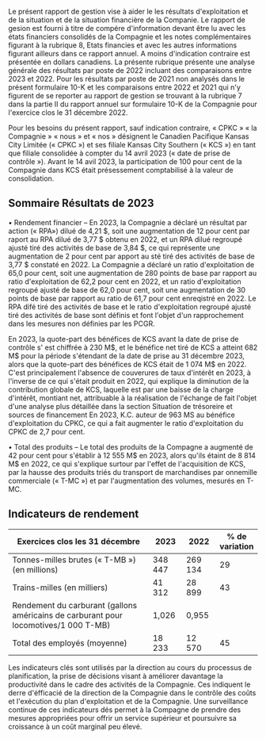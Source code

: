 Le présent rapport de gestion vise à aider le les résultats d'exploitation et de la situation et de la situation financière de la Companie. Le rapport de gesion est fourni à titre de compére d'information devant être lu avec les états financiers consolidés de la Compagnie et les notes complémentaires figurant à la rubrique 8, Etats financies et avec les autres informations figurant ailleurs dans ce rapport annuel. A moins d'indication contraire est présentée en dollars canadiens. La présente rubrique présente une analyse générale des résultats par poste de 2022 incluant des comparaisons entre 2023 et 2022. Pour les résultats par poste de 2021 non analysés dans le présent formulaire 10-K et les comparaisons entre 2022 et 2021 qui n'y figurent de se reporter au rapport de gestion se trouvant à la rubrique 7 dans la partie II du rapport annuel sur formulaire 10-K de la Compagnie pour l'exercice clos le 31 décembre 2022.

Pour les besoins du présent rapport, sauf indication contraire, « CPKC » « la Compagnie » « nous » et « nos » désignent le Canadien Pacifique Kansas City Limitée (« CPKC ») et ses filiale Kansas City Southern (« KCS ») en tant que filiale consolidée à compter du 14 avril 2023 (« date de prise de contrôle »). Avant le 14 avil 2023, la participation de 100 pour cent de la Compagnie dans KCS était présessement comptabilisé à la valeur de consolidation.

## Sommaire Résultats de 2023

• Rendement financier – En 2023, la Compagnie a déclaré un résultat par action (« RPA») dilué de 4,21 \$, soit une augmentation de 12 pour cent par raport au RPA dilué de 3,77 \$ obtenu en 2022, et un RPA dilué regroupé ajusté tiré des activités de base de 3,84 \$, ce qui représente une augmentation de 2 pour cent par apport au sté tiré des activités de base de 3,77 \$ constaté en 2022. La Compagnie a déclaré un ratio d'exploitation de 65,0 pour cent, soit une augmentation de 280 points de base par rapport au ratio d'exploitation de 62,2 pour cent en 2022, et un ratio d'exploitation regroupé ajusté de base de 62,0 pour cent, soit une augmentation de 30 points de base par rapport au ratio de 61,7 pour cent enreqistré en 2022. Le RPA difé tiré des activités de base et le ratio d'exploitation regroupé ajusté tiré des activités de base sont définis et font l'objet d'un rapprochement dans les mesures non définies par les PCGR.

En 2023, la quote-part des bénéfices de KCS avant la date de prise de contrôle s' est chiffrée à 230 M\$, et le bénéfice net tiré de KCS a atteint 682 M\$ pour la période s'étendant de la date de prise au 31 décembre 2023, alors que la quote-part des bénéfices de KCS était de 1 074 M\$ en 2022. C'est principalement l'absence de couverures de taux d'intérêt en 2023, à l'inverse de ce qui s'était produit en 2022, qui explique la diminution de la contribution globale de KCS, laquelle est par une baisse de la charge d'intérêt, montiant net, attribuable à la réalisation de l'échange de fait l'objet d'une analyse plus détaillée dans la section Situation de trésoreire et sources de financement En 2023, K.C. auteur de 963 MS au bénéfice d'exploitation du CPKC, ce qui a fait augmenter le ratio d'exploitation du CPKC de 2,7 pour cent.

• Total des produits – Le total des produits de la Compagne a augmenté de 42 pour cent pour s'établir à 12 555 M\$ en 2023, alors qu'ils étaint de 8 814 M\$ en 2022, ce qui s'explique surtour par l'effet de l'acquisition de KCS, par la hausse des produits triés du transport de marchandises par onnemille commerciale (« T-MC ») et par l'augmentation des volumes, mesurés en T-MC.

## Indicateurs de rendement

| Exercices clos les 31 décembre                                                       | 2023    | 2022    | % de<br>variation |
|--------------------------------------------------------------------------------------|---------|---------|-------------------|
| Tonnes-milles brutes (« T-MB ») (en millions)                                        | 348 447 | 269 134 | 29                |
| Trains-milles (en milliers)                                                          | 41 312  | 28 899  | 43                |
| Rendement du carburant (gallons américains de carburant pour locomotives/1 000 T-MB) | 1,026   | 0,955   |                   |
| Total des employés (moyenne)                                                         | 18 233  | 12 570  | 45                |

 Les indicateurs clés sont utilisés par la direction au cours du processus de planification, la prise de décisions visant à améliorer davantage la productivité dans le cadre des activités de la Compagnie. Ces indiquent le derre d'éfficacié de la direction de la Compagnie dans le contrôle des coûts et l'exécution du plan d'exploitation et de la Compagnie. Une surveillance continue de ces indicateurs dés permet à la Compagne de prendre des mesures appropriées pour offrir un service supérieur et poursuivre sa croissance à un coût marginal peu élevé.